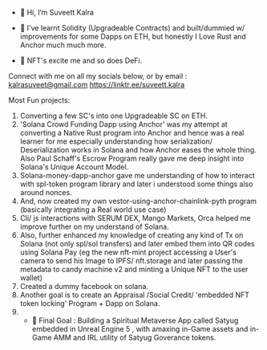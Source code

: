- 👋 Hi, I’m Suveett Kalra
  
- 🌱 I've learnt Solidity (Upgradeable Contracts) and built/dummied w/ improvements for some Dapps on ETH, but honestly I Love Rust and Anchor much much more. 
- 💞️ NFT's excite me and so does DeFi. 


Connect with me on all my socials below, or by email : kalrasuveet@gmail.com
https://linktr.ee/suveett.kalra



Most Fun projects: 
1. Converting a few SC's into one Upgradeable SC on ETH. 
2. 'Solana Crowd Funding Dapp using Anchor' was my attempt at converting a Native Rust program into Anchor and hence was a real learner for me especially understanding how serialization/ Deserialization works in Solana and how Anchor eases the whole thing. Also Paul Schaff's Escrow Program really gave me deep insight into Solana's Unique Account Model. 
3. Solana-money-dapp-anchor gave me understanding of how to interact with spl-token program library and later i understood some things also around nonces.
4. And, now created my own vestor-using-anchor-chainlink-pyth program (basically integrating a Real world use case) 
6. Cli/ js interactions with SERUM DEX, Mango Markets, Orca helped me improve further on my understand of Solana. 
7. Also, further enhanced my knowledge of creating any kind of Tx on Solana (not only spl/sol transfers) and later embed them into QR codes using Solana Pay (eg the new nft-mint project accessing a User's camera to send his Image to IPFS/ nft.storage and later passing the metadata to candy machine v2 and minting a Unique NFT to the user wallet)
7. Created a dummy facebook on solana. 
8. Another goal is to create an Appraisal /Social Credit/ 'embedded NFT token locking' Program + Dapp on Solana.   
9. - 👀 Final Goal : Building a Spiritual Metaverse App called Satyug embedded in Unreal Engine 5 , with amaxing in-Game assets and in-Game AMM and IRL utility of Satyug Goverance tokens. 
